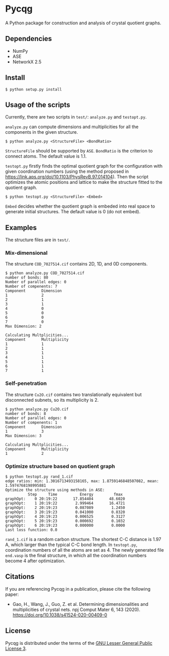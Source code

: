 # Pycqg

A Python package for construction and analysis of crystal quotient graphs.

## Dependencies
- NumPy
- ASE
- NetworkX 2.5

## Install

``` shell
$ python setup.py install
```

## Usage of the scripts

Currently, there are two scripts in `test/`: `analyze.py` and `testopt.py`.

`analyze.py` can compute dimensions and multiplicities for all the components in the given structure.

``` shell
$ python analyze.py <StructureFile> <BondRatio>
```

`StructureFile` should be supported by `ASE`. `BondRatio` is the criterion to connect atoms. The default value is 1.1.

`testopt.py` firstly finds the optimal quotient graph for the configuration with given coordination numbers (using the method proposed in https://link.aps.org/doi/10.1103/PhysRevB.97.014104). Then the script optimizes the atomic positions and lattice to make the structure fitted to the quotient graph.

``` shell
$ python testopt.py <StructureFile> <Embed>
```
`Embed` decides whether the quotient graph is embeded into real space to generate initial structures. The default value is 0 (do not embed).

## Examples
The structure files are in `test/`.

### Mix-dimensional
The structure `COD_7027514.cif` contains 2D, 1D, and 0D components.
``` shell
$ python analyze.py COD_7027514.cif
number of bonds: 80
Number of parallel edges: 0
Number of compenents: 7
Component       Dimension
1               2
2               1
3               1
4               0
5               0
6               0
7               0
Max Dimension: 2

Calculating Multplicities...
Component       Multiplicity
1               1
2               1
3               1
4               1
5               1
6               1
7               1
```

### Self-penetration
The structure `Cu2O.cif` contains two translationally equivalent but disconnected subnets, so its multiplicity is 2.

``` shell
$ python analyze.py Cu2O.cif
number of bonds: 8
Number of parallel edges: 0
Number of compenents: 1
Component       Dimension
1               3
Max Dimension: 3

Calculating Multplicities...
Component       Multiplicity
1               2
```

### Optimize structure based on quotient graph
``` shell
$ python testopt.py rand_1.cif
edge ratios: min: 1.3016713493158165, max: 1.8759146848507082, mean: 1.5974768198995881
Optimize the structure using methods in ASE:
          Step     Time          Energy         fmax
graphOpt:    0 20:19:22       17.854404       48.6020
graphOpt:    1 20:19:22        2.999464       16.4721
graphOpt:    2 20:19:23        0.087089        1.2450
graphOpt:    3 20:19:23        0.041000        0.8320
graphOpt:    4 20:19:23        0.006525        0.3127
graphOpt:    5 20:19:23        0.000692        0.1032
graphOpt:    6 20:19:23        0.000000        0.0000
Last loss function: 0.0
```

`rand_1.cif` is a random carbon structure. The shortest C-C distance is 1.97 A, which larger than the typical C-C bond length. In `testopt.py`, coordination numbers of all the atoms are set as 4. The newly generated file `end.vasp` is the final structure, in which all the coordination numbers become 4 after optimization.

## Citations
If you are referencing Pycqg in a publication, please cite the following paper:
- Gao, H., Wang, J., Guo, Z. et al. Determining dimensionalities and multiplicities of crystal nets. npj Comput Mater 6, 143 (2020). https://doi.org/10.1038/s41524-020-00409-0


## License
Pycqg is distributed under the terms of the [GNU Lesser General Public License 3](LICENSE).
